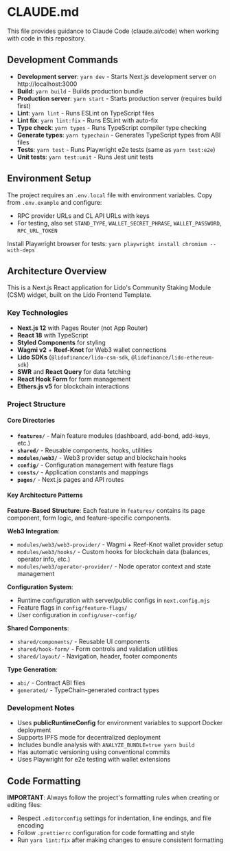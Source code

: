 # CLAUDE.md

This file provides guidance to Claude Code (claude.ai/code) when working with code in this repository.

## Development Commands

- **Development server**: `yarn dev` - Starts Next.js development server on http://localhost:3000
- **Build**: `yarn build` - Builds production bundle
- **Production server**: `yarn start` - Starts production server (requires build first)
- **Lint**: `yarn lint` - Runs ESLint on TypeScript files
- **Lint fix**: `yarn lint:fix` - Runs ESLint with auto-fix
- **Type check**: `yarn types` - Runs TypeScript compiler type checking
- **Generate types**: `yarn typechain` - Generates TypeScript types from ABI files
- **Tests**: `yarn test` - Runs Playwright e2e tests (same as `yarn test:e2e`)
- **Unit tests**: `yarn test:unit` - Runs Jest unit tests

## Environment Setup

The project requires an `.env.local` file with environment variables. Copy from `.env.example` and configure:

- RPC provider URLs and CL API URLs with keys
- For testing, also set `STAND_TYPE`, `WALLET_SECRET_PHRASE`, `WALLET_PASSWORD`, `RPC_URL_TOKEN`

Install Playwright browser for tests: `yarn playwright install chromium --with-deps`

## Architecture Overview

This is a Next.js React application for Lido's Community Staking Module (CSM) widget, built on the Lido Frontend Template.

### Key Technologies

- **Next.js 12** with Pages Router (not App Router)
- **React 18** with TypeScript
- **Styled Components** for styling
- **Wagmi v2** + **Reef-Knot** for Web3 wallet connections
- **Lido SDKs** (`@lidofinance/lido-csm-sdk`, `@lidofinance/lido-ethereum-sdk`)
- **SWR** and **React Query** for data fetching
- **React Hook Form** for form management
- **Ethers.js v5** for blockchain interactions

### Project Structure

#### Core Directories

- **`features/`** - Main feature modules (dashboard, add-bond, add-keys, etc.)
- **`shared/`** - Reusable components, hooks, utilities
- **`modules/web3/`** - Web3 provider setup and blockchain hooks
- **`config/`** - Configuration management with feature flags
- **`consts/`** - Application constants and mappings
- **`pages/`** - Next.js pages and API routes

#### Key Architecture Patterns

**Feature-Based Structure**: Each feature in `features/` contains its page component, form logic, and feature-specific components.

**Web3 Integration**:

- `modules/web3/web3-provider/` - Wagmi + Reef-Knot wallet provider setup
- `modules/web3/hooks/` - Custom hooks for blockchain data (balances, operator info, etc.)
- `modules/web3/operator-provider/` - Node operator context and state management

**Configuration System**:

- Runtime configuration with server/public configs in `next.config.mjs`
- Feature flags in `config/feature-flags/`
- User configuration in `config/user-config/`

**Shared Components**:

- `shared/components/` - Reusable UI components
- `shared/hook-form/` - Form controls and validation utilities
- `shared/layout/` - Navigation, header, footer components

**Type Generation**:

- `abi/` - Contract ABI files
- `generated/` - TypeChain-generated contract types

### Development Notes

- Uses **publicRuntimeConfig** for environment variables to support Docker deployment
- Supports IPFS mode for decentralized deployment
- Includes bundle analysis with `ANALYZE_BUNDLE=true yarn build`
- Has automatic versioning using conventional commits
- Uses Playwright for e2e testing with wallet extensions

## Code Formatting

**IMPORTANT**: Always follow the project's formatting rules when creating or editing files:

- Respect `.editorconfig` settings for indentation, line endings, and file encoding
- Follow `.prettierrc` configuration for code formatting and style
- Run `yarn lint:fix` after making changes to ensure consistent formatting
